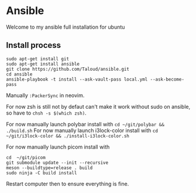 # Ansible
Welcome to my ansible full installation for ubuntu

## Install process
```
sudo apt-get install git
sudo apt-get install ansible
git clone https://github.com/Taloud/ansible.git
cd ansible
ansible-playbook -t install --ask-vault-pass local.yml --ask-become-pass
```

Manually `:PackerSync` in neovim.

For now zsh is still not by defaut can't make it work without sudo on ansible, so have to `chsh -s $(which zsh)`.

For now manually launch polybar install with `cd ~/git/polybar && ./build.sh`
For now manually launch i3lock-color install with `cd ~/git/i3lock-color && ./install-i3lock-color.sh`

For now manually launch picom install with
```
cd  ~/git/picom
git submodule update --init --recursive
meson --buildtype=release . build
sudo ninja -C build install
```

Restart computer then to ensure everything is fine.
